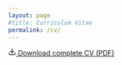 ```yaml
---
layout: page
#title: Curriculum Vitae
permalink: /cv/
---
```


<div class="cv-download">
  <a href="https://www.unibo.it/sitoweb/damiano.paoli3/download/en/CV%20Damiano%20Paoli.pdf" class="btn btn-primary" target="_blank">
    <svg xmlns="http://www.w3.org/2000/svg" width="16" height="16" viewBox="0 0 24 24" fill="none" stroke="currentColor" stroke-width="2" stroke-linecap="round" stroke-linejoin="round"><path d="M21 15v4a2 2 0 0 1-2 2H5a2 2 0 0 1-2-2v-4"></path><polyline points="7 10 12 15 17 10"></polyline><line x1="12" y1="15" x2="12" y2="3"></line></svg>
    Download complete CV (PDF)
  </a>
</div>